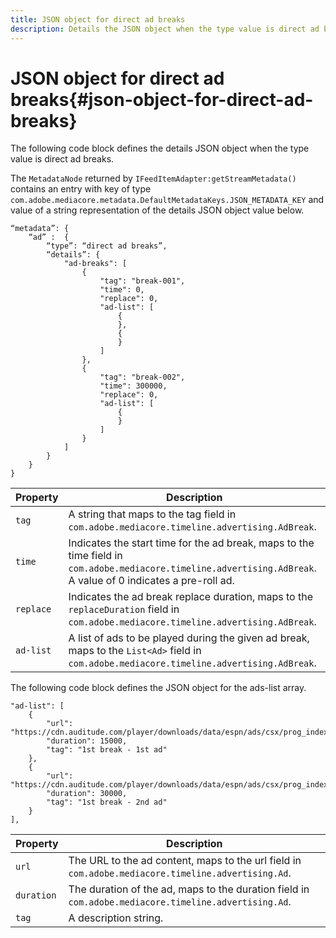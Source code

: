 ```yaml
---
title: JSON object for direct ad breaks
description: Details the JSON object when the type value is direct ad breaks
---
```


# JSON object for direct ad breaks{#json-object-for-direct-ad-breaks}

The following code block defines the details JSON object when the type value is direct ad breaks.

The `MetadataNode` returned by `IFeedItemAdapter:getStreamMetadata()` contains an entry with key of type `com.adobe.mediacore.metadata.DefaultMetadataKeys.JSON_METADATA_KEY` and value of a string representation of the details JSON object value below.

```
“metadata”: { 
    “ad” :  { 
        “type”: “direct ad breaks”, 
        “details”: { 
            "ad-breaks": [ 
                { 
                    "tag": "break-001", 
                    "time": 0, 
                    "replace": 0, 
                    "ad-list": [ 
                        { 
                        }, 
                        { 
                        } 
                    ] 
                }, 
                { 
                    "tag": "break-002", 
                    "time": 300000, 
                    "replace": 0, 
                    "ad-list": [ 
                        { 
                        } 
                    ] 
                } 
            ] 
        } 
    } 
} 

```

|  Property  | Description  |
|---|---|
|  `tag`  | A string that maps to the tag field in `com.adobe.mediacore.timeline.advertising.AdBreak`.  |
|  `time`  | Indicates the start time for the ad break, maps to the time field in `com.adobe.mediacore.timeline.advertising.AdBreak`. A value of 0 indicates a pre-roll ad.  |
|  `replace`  | Indicates the ad break replace duration, maps to the `replaceDuration` field in `com.adobe.mediacore.timeline.advertising.AdBreak`.  |
|  `ad-list`  | A list of ads to be played during the given ad break, maps to the `List<Ad>` field in `com.adobe.mediacore.timeline.advertising.AdBreak`.  |

The following code block defines the JSON object for the ads-list array.

```
"ad-list": [ 
    { 
        "url": "https://cdn.auditude.com/player/downloads/data/espn/ads/csx/prog_index.m3u8", 
        "duration": 15000, 
        "tag": "1st break - 1st ad" 
    }, 
    { 
        "url": "https://cdn.auditude.com/player/downloads/data/espn/ads/csx/prog_index.m3u8", 
        "duration": 30000, 
        "tag": "1st break - 2nd ad" 
    } 
], 

```

|  Property  | Description  |
|---|---|
|  `url`  | The URL to the ad content, maps to the url field in `com.adobe.mediacore.timeline.advertising.Ad`.  |
|  `duration`  | The duration of the ad, maps to the duration field in `com.adobe.mediacore.timeline.advertising.Ad`.  |
|  `tag`  | A description string.  |

